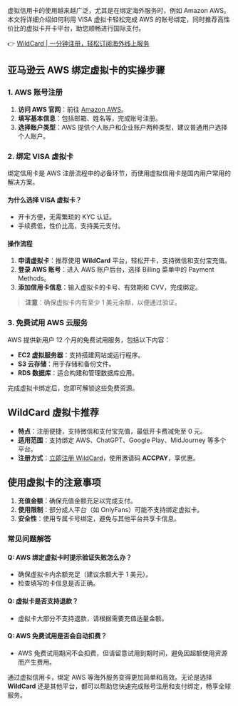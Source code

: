 虚拟信用卡的使用越来越广泛，尤其是在绑定海外服务时，例如 Amazon AWS。本文将详细介绍如何利用 VISA 虚拟卡轻松完成 AWS 的账号绑定，同时推荐高性价比的虚拟卡开卡平台，助您顺畅进行国际支付。

👉 [WildCard | 一分钟注册，轻松订阅海外线上服务](https://bit.ly/bewildcard)

## 亚马逊云 AWS 绑定虚拟卡的实操步骤

### 1. AWS 账号注册

1. **访问 AWS 官网**：前往 [Amazon AWS](https://aws.amazon.com/)。
2. **填写基本信息**：包括邮箱、姓名等，完成账号注册。
3. **选择账户类型**：AWS 提供个人账户和企业账户两种类型，建议普通用户选择个人账户。

### 2. 绑定 VISA 虚拟卡

绑定信用卡是 AWS 注册流程中的必备环节，而使用虚拟信用卡是国内用户常用的解决方案。

#### 为什么选择 VISA 虚拟卡？

- 开卡方便，无需繁琐的 KYC 认证。
- 手续费低，性价比高，支持美元支付。

#### 操作流程

1. **申请虚拟卡**：推荐使用 **WildCard** 平台，轻松开卡，支持微信和支付宝充值。
2. **登录 AWS 账号**：进入 AWS 账户后台，选择 Billing 菜单中的 Payment Methods。
3. **添加信用卡信息**：输入虚拟卡的卡号、有效期和 CVV，完成绑定。

> **注意**：确保虚拟卡内有至少 1 美元余额，以便通过验证。

### 3. 免费试用 AWS 云服务

AWS 提供新用户 12 个月的免费试用服务，包括以下内容：

- **EC2 虚拟服务器**：支持搭建网站或运行程序。
- **S3 云存储**：用于存储和备份文件。
- **RDS 数据库**：适合构建和管理数据库应用。

完成虚拟卡绑定后，您即可解锁这些免费资源。

## WildCard 虚拟卡推荐

- **特点**：注册便捷，支持微信和支付宝充值，最低开卡费减免至 0 元。
- **适用范围**：支持绑定 AWS、ChatGPT、Google Play、MidJourney 等多个平台。
- **注册方式**：[立即注册 WildCard](https://bit.ly/bewildcard)，使用邀请码 **ACCPAY**，享优惠。

## 使用虚拟卡的注意事项

1. **充值金额**：确保充值金额充足以完成支付。
2. **使用限制**：部分成人平台（如 OnlyFans）可能不支持绑定虚拟卡。
3. **安全性**：使用专属卡号绑定，避免与其他平台共享卡信息。

### 常见问题解答

#### Q: AWS 绑定虚拟卡时提示验证失败怎么办？

- 确保虚拟卡内余额充足（建议余额大于 1 美元）。
- 检查填写的卡信息是否正确。

#### Q: 虚拟卡是否支持退款？

- 虚拟卡大部分不支持退款，请根据需要充值适量金额。

#### Q: AWS 免费试用是否会自动扣费？

- AWS 免费试用期间不会扣费，但请留意试用到期时间，避免因超额使用资源而产生费用。

通过虚拟信用卡，绑定 AWS 等海外服务变得更加简单和高效。无论是选择 **WildCard** 还是其他平台，都可以帮助您快速完成账号注册和支付绑定，畅享全球服务。